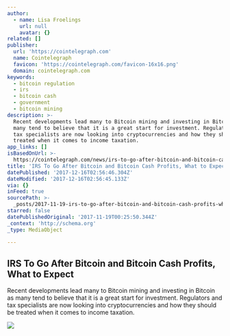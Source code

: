 ```yaml
---
author:
  - name: Lisa Froelings
    url: null
    avatar: {}
related: []
publisher:
  url: 'https://cointelegraph.com'
  name: Cointelegraph
  favicon: 'https://cointelegraph.com/favicon-16x16.png'
  domain: cointelegraph.com
keywords:
  - bitcoin regulation
  - irs
  - bitcoin cash
  - government
  - bitcoin mining
description: >-
  Recent developments lead many to Bitcoin mining and investing in Bitcoin as
  many tend to believe that it is a great start for investment. Regulators and
  tax specialists are now looking into cryptocurrencies and how they should be
  treated when it comes to income taxation.
app_links: []
isBasedOnUrl: >-
  https://cointelegraph.com/news/irs-to-go-after-bitcoin-and-bitcoin-cash-profits-what-to-expect
title: 'IRS To Go After Bitcoin and Bitcoin Cash Profits, What to Expect'
datePublished: '2017-12-16T02:56:46.304Z'
dateModified: '2017-12-16T02:56:45.133Z'
via: {}
inFeed: true
sourcePath: >-
  _posts/2017-11-19-irs-to-go-after-bitcoin-and-bitcoin-cash-profits-what-to-ex.md
starred: false
datePublishedOriginal: '2017-11-19T00:25:50.344Z'
_context: 'http://schema.org'
_type: MediaObject

---
```

<article style=""><h1>IRS To Go After Bitcoin and Bitcoin Cash Profits, What to Expect</h1><p>Recent developments lead many to Bitcoin mining and investing in Bitcoin as many tend to believe that it is a great start for investment. Regulators and tax specialists are now looking into cryptocurrencies and how they should be treated when it comes to income taxation.</p><img src="https://cointelegraph.com/images/725_aHR0cHM6Ly9jb2ludGVsZWdyYXBoLmNvbS9zdG9yYWdlL3VwbG9hZHMvdmlldy9kYzJhOGIxNjI4ZjRlYmYyNWNiMDlhZDYyMWZkNThiMS5qcGc=.jpg" /></article>